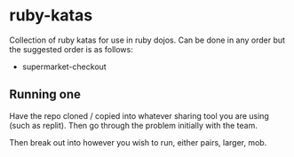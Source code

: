 # ruby-katas

Collection of ruby katas for use in ruby dojos. Can be done in any order but the suggested
order is as follows:

* supermarket-checkout

## Running one

Have the repo cloned / copied into whatever sharing tool you are using (such as replit).
Then go through the problem initially with the team.

Then break out into however you wish to run, either pairs, larger, mob.
